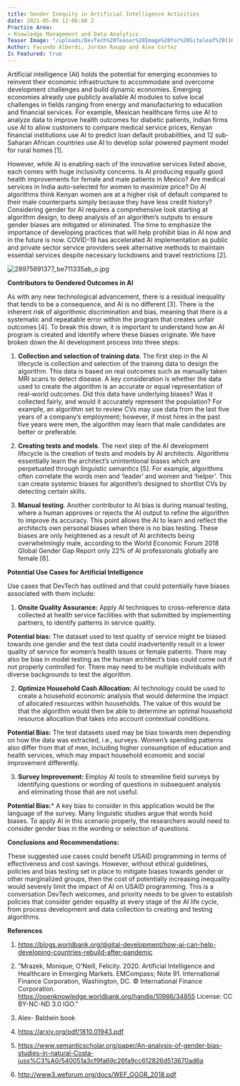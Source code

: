 ```yaml
---
title: Gender Inequity in Artificial Intelligence Activities
date: 2021-05-06 12:06:00 Z
Practice Area:
- Knowledge Management and Data Analytics
Teaser Image: "/uploads/DevTech%20Teaser%20Image%20for%20Siteleaf%20(10).png"
Author: Facundo Alberdi, Jordan Raupp and Alex Cortez
Is Featured: true
---
```


Artificial intelligence (AI) holds the potential for emerging economies to reinvent their economic infrastructure to accommodate and overcome development challenges and build dynamic economies. Emerging economies already use publicly available AI modules to solve local challenges in fields ranging from energy and manufacturing to education and financial services. For example, Mexican healthcare firms use AI to analyze data to improve health outcomes for diabetic patients, Indian firms use AI to allow customers to compare medical service prices, Kenyan financial institutions use AI to predict loan default probabilities, and 12 sub-Saharan African countries use AI to develop solar powered payment model for rural homes [1].

However, while AI is enabling each of the innovative services listed above, each comes with huge inclusivity concerns. Is AI producing equally good health improvements for female and male patients in Mexico? Are medical services in India auto-selected for women to maximize price? Do AI algorithms think Kenyan women are at a higher risk of default compared to their male counterparts simply because they have less credit history? Considering gender for AI requires a comprehensive look starting at algorithm design, to deep analysis of an algorithm’s outputs to ensure gender biases are mitigated or eliminated. The time to emphasize the importance of developing practices that will help prohibit bias in AI now and in the future is now. COVID-19 has accelerated AI implementation as public and private sector service providers seek alternative methods to maintain essential services despite necessary lockdowns and travel restrictions [2].

![28975691377_be711335ab_o.jpg](/uploads/28975691377_be711335ab_o.jpg)

**Contributors to Gendered Outcomes in AI**

As with any new technological advancement, there is a residual inequality that tends to be a consequence, and AI is no different [3]. There is the inherent risk of algorithmic discrimination and bias, meaning that there is a systematic and repeatable error within the program that creates unfair outcomes [4]. To break this down, it is important to understand how an AI program is created and identify where these biases originate. We have broken down the AI development process into three steps:
1. **Collection and selection of training data**. The first step in the AI lifecycle is collection and selection of the training data to design the algorithm. This data is based on real outcomes such as manually taken MRI scans to detect disease. A key consideration is whether the data used to create the algorithm is an accurate or equal representation of real-world outcomes. Did this data have underlying biases? Was it collected fairly, and would it accurately represent the population? For example, an algorithm set to review CVs may use data from the last five years of a company’s employment; however, if most hires in the past five years were men, the algorithm may learn that male candidates are better or preferable.

2. **Creating tests and models**. The next step of the AI development lifecycle is the creation of tests and models by AI architects. Algorithms essentially learn the architect’s unintentional biases which are perpetuated through linguistic semantics [5]. For example, algorithms often correlate the words men and ‘leader’ and women and ‘helper’. This can create systemic biases for algorithm’s designed to shortlist CVs by detecting certain skills.

3. **Manual testing**. Another contributor to AI bias is during manual testing, where a human approves or rejects the AI output to refine the algorithm to improve its accuracy. This point allows the AI to learn and reflect the architects own personal biases when there is no bias testing. These biases are only heightened as a result of AI architects being overwhelmingly male, according to the World Economic Forum 2018 Global Gender Gap Report only 22% of AI professionals globally are female [6].


**Potential Use Cases for Artificial Intelligence**

Use cases that DevTech has outlined and that could potentially have biases associated with them include:

1. **Onsite Quality Assurance:** Apply AI techniques to cross-reference data collected at health service facilities with that submitted by implementing partners, to identify patterns in service quality.

**Potential bias:** The dataset used to test quality of service might be biased towards one gender and the test data could inadvertently result in a lower quality of service for women’s health issues or female patients. There may also be bias in model testing as the human architect’s bias could come out if not properly controlled for. There may need to be multiple individuals with diverse backgrounds to test the algorithm.

2. **Optimize Household Cash Allocation:** AI technology could be used to create a household economic analysis that would determine the impact of allocated resources within households. The value of this would be that the algorithm would then be able to determine an optimal household resource allocation that takes into account contextual conditions.

**Potential Bias:** The test datasets used may be bias towards men depending on how the data was extracted, i.e., surveys. Women’s spending patterns also differ from that of men, including higher consumption of education and health services, which may impact household economic and social improvement differently.

3. **Survey Improvement:** Employ AI tools to streamline field surveys by identifying questions or wording of questions in subsequent analysis and eliminating those that are not useful.

**Potential Bias:***  A key bias to consider in this application would be the language of the survey. Many linguistic studies argue that words hold biases. To apply AI in this scenario properly, the researchers would need to consider gender bias in the wording or selection of questions.


**Conclusions and Recommendations:**

These suggested use cases could benefit USAID programming in terms of effectiveness and cost savings. However, without ethical guidelines, policies and bias testing set in place to mitigate biases towards gender or other marginalized groups, then the cost of potentially increasing inequality would severely limit the impact of AI on USAID programming. This is a conversation DevTech welcomes, and priority needs to be given to establish policies that consider gender equality at every stage of the AI life cycle, from process development and data collection to creating and testing algorithms.




**References**


1.  https://blogs.worldbank.org/digital-development/how-ai-can-help-developing-countries-rebuild-after-pandemic

2. “Mrazek, Monique; O'Neill, Felicity. 2020. Artificial Intelligence and Healthcare in Emerging Markets. EMCompass; Note 91. International Finance Corporation, Washington, DC. © International Finance Corporation. https://openknowledge.worldbank.org/handle/10986/34855 License: CC BY-NC-ND 3.0 IGO.”

3. Alex- Baldwin book

4. https://arxiv.org/pdf/1810.01943.pdf

5. https://www.semanticscholar.org/paper/An-analysis-of-gender-bias-studies-in-natural-Costa-juss%C3%A0/540051a3cf9fa69c26fa9cc612826d513670ad6a

6. http://www3.weforum.org/docs/WEF_GGGR_2018.pdf


